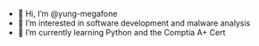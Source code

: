 - 👋 Hi, I’m @yung-megafone
- 👀 I’m interested in software development and malware analysis
- 🌱 I’m currently learning Python and the Comptia A+ Cert

<!---
yung-megafone/yung-megafone is a ✨ special ✨ repository because its `README.md` (this file) appears on your GitHub profile.
You can click the Preview link to take a look at your changes.
--->
